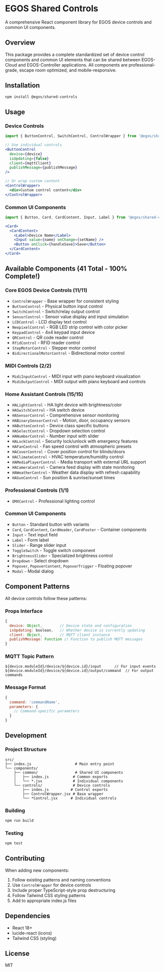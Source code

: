 # EGOS Shared Controls

A comprehensive React component library for EGOS device controls and common UI components.

## Overview

This package provides a complete standardized set of device control components and common UI elements that can be shared between EGOS-Cloud and EGOS-Controller applications. All components are professional-grade, escape room optimized, and mobile-responsive.

## Installation

```bash
npm install @egos/shared-controls
```

## Usage

### Device Controls

```jsx
import { ButtonControl, SwitchControl, ControlWrapper } from '@egos/shared-controls';

// Use individual controls
<ButtonControl 
  device={device} 
  isUpdating={false} 
  client={mqttClient} 
  publishMessage={publishMessage} 
/>

// Or wrap custom content
<ControlWrapper>
  <div>Custom control content</div>
</ControlWrapper>
```
### Common UI Components

```jsx
import { Button, Card, CardContent, Input, Label } from '@egos/shared-controls';

<Card>
  <CardContent>
    <Label>Device Name</Label>
    <Input value={name} onChange={setName} />
    <Button onClick={handleSave}>Save</Button>
  </CardContent>
</Card>
```

## Available Components (41 Total - 100% Complete!)

### Core EGOS Device Controls (11/11)
- `ControlWrapper` - Base wrapper for consistent styling
- `ButtonControl` - Physical button input control
- `SwitchControl` - Switch/relay output control
- `SensorControl` - Sensor value display and input simulation
- `LCDControl` - LCD display text control
- `NeopixelControl` - RGB LED strip control with color picker
- `KeypadControl` - 4x4 keypad input device
- `QRControl` - QR code reader control
- `RfidControl` - RFID reader control
- `StepMotorControl` - Stepper motor control
- `BidirectionalMotorControl` - Bidirectional motor control

### MIDI Controls (2/2)
- `MidiInputControl` - MIDI input with piano keyboard visualization
- `MidiOutputControl` - MIDI output with piano keyboard and controls
### Home Assistant Controls (15/15)
- `HALightControl` - HA light device with brightness/color
- `HASwitchControl` - HA switch device
- `HASensorControl` - Comprehensive sensor monitoring
- `HABinarySensorControl` - Motion, door, occupancy sensors
- `HAButtonControl` - Device class specific buttons
- `HASelectControl` - Dropdown selection control
- `HANumberControl` - Number input with slider
- `HALockControl` - Security lock/unlock with emergency features
- `HAFanControl` - Fan speed control with atmospheric presets
- `HACoverControl` - Cover position control for blinds/doors
- `HAClimateControl` - HVAC temperature/humidity control
- `HAMediaPlayerControl` - Media transport with external URL support
- `HACameraControl` - Camera feed display with state monitoring
- `HAWeatherControl` - Weather data display with refresh capability
- `HASunControl` - Sun position & sunrise/sunset times

### Professional Controls (1/1)
- `DMXControl` - Professional lighting control

### Common UI Components
- `Button` - Standard button with variants
- `Card`, `CardContent`, `CardHeader`, `CardFooter` - Container components
- `Input` - Text input field
- `Label` - Form label
- `Slider` - Range slider input
- `ToggleSwitch` - Toggle switch component
- `BrightnessSlider` - Specialized brightness control
- `Dropdown` - Select dropdown
- `Popover`, `PopoverContent`, `PopoverTrigger` - Floating popover
- `Modal` - Modal dialog
## Component Patterns

All device controls follow these patterns:

### Props Interface
```jsx
{
  device: Object,        // Device state and configuration
  isUpdating: boolean,   // Whether device is currently updating
  client: Object,        // MQTT client instance
  publishMessage: Function // Function to publish MQTT messages
}
```

### MQTT Topic Pattern
```
${device.moduleId}/device/${device.id}/input      // For input events
${device.moduleId}/device/${device.id}/output/command  // For output commands
```

### Message Format
```jsx
{
  command: 'commandName',
  parameters: {
    // Command-specific parameters
  }
}
```

## Development

### Project Structure
```
src/
├── index.js                    # Main entry point
└── components/
    ├── common/                 # Shared UI components
    │   ├── index.js           # Common exports
    │   └── *.jsx              # Individual components
    └── controls/              # Device controls
        ├── index.js          # Control exports
        ├── ControlWrapper.jsx # Base wrapper
        └── *Control.jsx      # Individual controls
```

### Building
```bash
npm run build
```

### Testing
```bash
npm test
```

## Contributing

When adding new components:

1. Follow existing patterns and naming conventions
2. Use `ControlWrapper` for device controls
3. Include proper TypeScript-style prop destructuring
4. Follow Tailwind CSS styling patterns
5. Add to appropriate index.js files

## Dependencies

- React 18+
- lucide-react (icons)
- Tailwind CSS (styling)

## License

MIT
